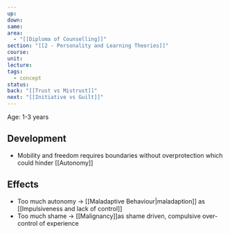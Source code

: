 ```yaml
---
up: 
down: 
same: 
area:
  - "[[Diploma of Counselling]]"
section: "[[2 - Personality and Learning Theories]]"
course: 
unit: 
lecture: 
tags:
  - concept
status: 
back: "[[Trust vs Mistrust]]"
next: "[[Initiative vs Guilt]]"
---
```

Age: 1-3 years

## Development
- Mobility and freedom requires boundaries without overprotection which could hinder [[Autonomy]]

## Effects
- Too much autonomy -> [[Maladaptive Behaviour|maladaption]] as [[Impulsiveness and lack of control]]
- Too much shame -> [[Malignancy]]as shame driven, compulsive over-control of experience